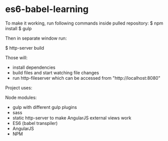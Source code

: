 # es6-babel-learning

To make it working, run following commands inside pulled repository:
$ npm install
$ gulp

Then in separate window run:

$ http-server build

Those will:
- install dependencies
- build files and start watching file changes
- run http-fileserver which can be accessed from "http://localhost:8080"

Project uses:

Node modules:
- gulp with different gulp plugins
- sass
- static http-server to make AngularJS external views work
- ES6 (babel transpiler)
- AngularJS
- NPM
